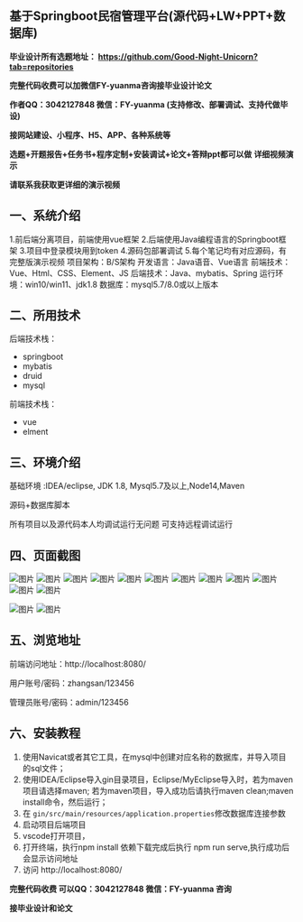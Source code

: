 ## 基于Springboot民宿管理平台(源代码+LW+PPT+数据库)
**毕业设计所有选题地址： https://github.com/Good-Night-Unicorn?tab=repositories**

**完整代码收费可以加微信FY-yuanma咨询接毕业设计论文**

**作者QQ：3042127848 微信：FY-yuanma (支持修改、部署调试、支持代做毕设)**

**接网站建设、小程序、H5、APP、各种系统等**

**选题+开题报告+任务书+程序定制+安装调试+论文+答辩ppt都可以做**
**详细视频演示**

**请联系我获取更详细的演示视频**

## 一、系统介绍

1.前后端分离项目，前端使用vue框架
2.后端使用Java编程语言的Springboot框架
3.项目中登录模块用到token
4.源码包部署调试
5.每个笔记均有对应源码，有完整版演示视频
项目架构：B/S架构
开发语言：Java语音、Vue语言
前端技术：Vue、Html、CSS、Element、JS
后端技术：Java、mybatis、Spring
运行环境：win10/win11、jdk1.8
数据库：mysql5.7/8.0或以上版本

## 二、所用技术

后端技术栈：

- springboot
- mybatis
- druid
- mysql

前端技术栈：

- vue
- elment



## 三、环境介绍

基础环境 :IDEA/eclipse, JDK 1.8, Mysql5.7及以上,Node14,Maven

源码+数据库脚本

所有项目以及源代码本人均调试运行无问题 可支持远程调试运行

## 四、页面截图
![图片](https://github.com/user-attachments/assets/199384f2-90dd-4e32-ae3b-ac90f289750c)
![图片](https://github.com/user-attachments/assets/bed61ff9-cafc-4889-aa5f-8c9965e8ed93)
![图片](https://github.com/user-attachments/assets/014af42a-f350-4714-bf74-4f2b2a73484a)
![图片](https://github.com/user-attachments/assets/ad5661d7-e9d6-44f7-8007-f5f86e487d35)
![图片](https://github.com/user-attachments/assets/093fd9c9-3b12-411d-bd38-cd57b425e78f)
![图片](https://github.com/user-attachments/assets/6b6c884e-9943-40ae-ba5a-21ebe1c72533)
![图片](https://github.com/user-attachments/assets/b1d895a1-de8c-4c4e-94f6-739f18933927)
![图片](https://github.com/user-attachments/assets/d5398dcd-4f4d-4a37-9558-abb6d0e4d224)
![图片](https://github.com/user-attachments/assets/5dee1900-9b8c-4b12-9e81-fd4140b2b4ff)
![图片](https://github.com/user-attachments/assets/69df8dde-9231-4dc7-b483-eae398639720)
![图片](https://github.com/user-attachments/assets/af3f6c27-c43b-4486-9609-817b55530521)
![图片](https://github.com/user-attachments/assets/d6945136-e8d0-4c1e-9292-59c076fcf49b)

![图片](https://github.com/user-attachments/assets/5713d956-f44e-4da0-9c1d-7b02f3e6029c)
![图片](https://github.com/user-attachments/assets/e7647871-8989-4799-95a9-56ff029d6ee0)

## 五、浏览地址

前端访问地址：http://localhost:8080/

用户账号/密码：zhangsan/123456

管理员账号/密码：admin/123456  

## 六、安装教程

1. 使用Navicat或者其它工具，在mysql中创建对应名称的数据库，并导入项目的sql文件；
2. 使用IDEA/Eclipse导入gin目录项目，Eclipse/MyEclipse导入时，若为maven项目请选择maven;
   若为maven项目，导入成功后请执行maven clean;maven install命令，然后运行；
3. 在 `gin/src/main/resources/application.properties`修改数据库连接参数
4. 启动项目后端项目 
5. vscode打开项目，
6. 打开终端，执行npm install 依赖下载完成后执行 npm run serve,执行成功后会显示访问地址
7. 访问  http://localhost:8080/

**完整代码收费  可以QQ：3042127848 微信：FY-yuanma 咨询**

**接毕业设计和论文**
